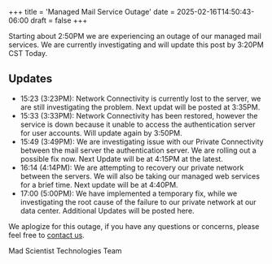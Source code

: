 +++
title = 'Managed Mail Service Outage'
date = 2025-02-16T14:50:43-06:00
draft = false
+++

Starting about 2:50PM we are experiencing an outage of our managed mail services. We are currently investigating and will update this post by 3:20PM CST Today.

## Updates

* 15:23 (3:23PM): Network Connectivity is currently lost to the server, we are still investigating the problem. Next updat will be posted at 3:35PM.
* 15:33 (3:33PM): Network Connectivity has been restored, however the service is down because it unable to access the authentication server for user accounts. Will update again by 3:50PM. 
* 15:49 (3:49PM): We are investigating issue with our Private Connectivity between the mail server the authentication server. We are rolling out a possible fix now. Next Update will be at 4:15PM at the latest.
* 16:14 (4:14PM): We are attempting to recovery our private network between the servers. We will also be taking our managed web services for a brief time. Next update will be at 4:40PM.
* 17:00 (5:00PM): We have implemented a temporary fix, while we investigating the root cause of the failure to our private network at our data center. Additional Updates will be posted here.

We aplogize for this outage, if you have any questions or concerns, please feel free to [contact us](https://madscitech.com/about/contact/).

Mad Scientist Technologies Team
